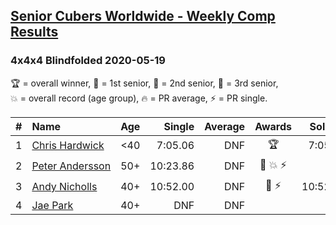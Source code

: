 <style>table {white-space: nowrap;}</style>

## [Senior Cubers Worldwide - Weekly Comp Results](/scw-comp/results/)
### 4x4x4 Blindfolded 2020-05-19

<span style="white-space: nowrap;">🏆 = overall winner</span>, <span style="white-space: nowrap;">🥇 = 1st senior</span>, <span style="white-space: nowrap;">🥈 = 2nd senior</span>, <span style="white-space: nowrap;">🥉 = 3rd senior</span>, <span style="white-space: nowrap;">💥 = overall record (age group)</span>, <span style="white-space: nowrap;">🔥 = PR average</span>, <span style="white-space: nowrap;">⚡ = PR single</span>.

| # | Name | Age | Single | Average | Awards | Solve 1 | Solve 2 | Solve 3 | Video |
| :--: | :-- | :--: | --: | --: | :--: | --: | --: | --: | :-- |
| 1 | [Chris Hardwick](../../persons/chris_hardwick/444bf.md) | <40 | 7:05.06 | DNF | 🏆 | 7:05.06 | DNS | DNS | [Link](https://www.facebook.com/events/2608037409484307/permalink/2610938702527511) |
| 2 | [Peter Andersson](../../persons/peter_andersson/444bf.md) | 50+ | 10:23.86 | DNF | 🥇 💥 ⚡ | DNF | 10:23.86 | DNF | [Link](https://www.facebook.com/events/2608037409484307/permalink/2612310882390293) |
| 3 | [Andy Nicholls](../../persons/andy_nicholls/444bf.md) | 40+ | 10:52.00 | DNF | 🥈 ⚡ | 10:52.00 | DNF | 13:31.00 | [Link](https://www.facebook.com/events/2608037409484307/permalink/2609949869293061) |
| 4 | [Jae Park](../../persons/jae_park/444bf.md) | 40+ | DNF | DNF |  | DNF | DNF | DNF | |

<!-- Global site tag (gtag.js) - Google Analytics -->
<script async src="https://www.googletagmanager.com/gtag/js?id=UA-86348435-3"></script>
<script>window.dataLayer = window.dataLayer || []; function gtag() {dataLayer.push(arguments);} gtag('js', new Date()); gtag('config', 'UA-86348435-3');</script>
